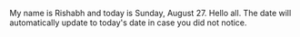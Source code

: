 My name is Rishabh and today is Sunday, August 27. Hello all. The date will automatically update to today's date in case you did not notice.
